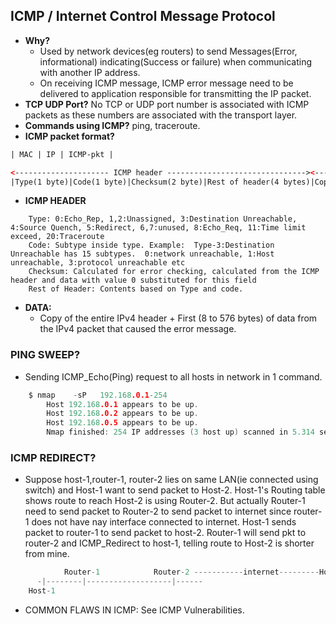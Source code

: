 ## ICMP / Internet Control Message Protocol
- **Why?** 
  - Used by network devices(eg routers) to send Messages(Error, informational) indicating(Success or failure) when communicating with another IP address.
  - On receiving ICMP message, ICMP error message need to be delivered to application responsible for transmitting the IP packet. 
- **TCP UDP Port?** No TCP or UDP port number is associated with ICMP packets as these numbers are associated with the transport layer.
- **Commands using ICMP?** ping, traceroute.
- **ICMP packet format?**

```html
| MAC | IP | ICMP-pkt |

<--------------------- ICMP header -------------------------------><---------------          Data --------------------------------------------->
|Type(1 byte)|Code(1 byte)|Checksum(2 byte)|Rest of header(4 bytes)|Copy-of-entire-IPv4-Header|(8 to 576 bytes) of IPv4 packet that caused error|
```
- **ICMP HEADER**
```
    Type: 0:Echo_Rep, 1,2:Unassigned, 3:Destination Unreachable, 4:Source Quench, 5:Redirect, 6,7:unused, 8:Echo_Req, 11:Time limit exceed, 20:Traceroute
    Code: Subtype inside type. Example:  Type-3:Destination Unreachable has 15 subtypes.  0:network unreachable, 1:Host unreachable, 3:protocol unreachable etc
    Checksum: Calculated for error checking, calculated from the ICMP header and data with value 0 substituted for this field
    Rest of Header: Contents based on Type and code.
```    
- **DATA:**
  - Copy of the entire IPv4 header + First (8 to 576 bytes) of data from the IPv4 packet that caused the error message.


### PING SWEEP? 
- Sending ICMP_Echo(Ping) request to all hosts in network in 1 command.
```c
    $ nmap    -sP   192.168.0.1-254                                        //-s: determine whether the host is up.
        Host 192.168.0.1 appears to be up.
        Host 192.168.0.2 appears to be up.
        Host 192.168.0.5 appears to be up.
        Nmap finished: 254 IP addresses (3 host up) scanned in 5.314 seconds
```

### ICMP REDIRECT? 
- Suppose host-1,router-1, router-2 lies on same LAN(ie connected using switch) and Host-1 want to send packet to Host-2. Host-1's Routing table shows route to reach Host-2 is using Router-2. But actually Router-1 need to send packet to Router-2 to send packet to internet since router-1 does not have nay interface connected to internet.
  Host-1 sends packet to router-1 to send packet to host-2. Router-1 will send pkt to  router-2 and ICMP_Redirect to host-1, telling route to Host-2 is shorter from mine.
```c  
            Router-1            Router-2 -----------internet---------Host-2       
      -|--------|-------------------|------
    Host-1
```    

- COMMON FLAWS IN ICMP: See ICMP Vulnerabilities.
